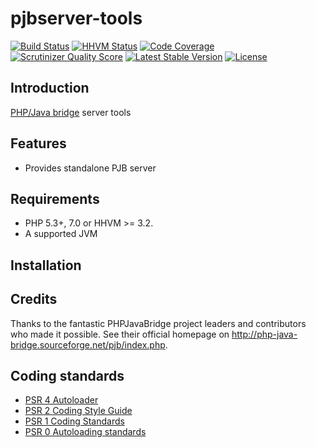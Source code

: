 # pjbserver-tools

[![Build Status](https://travis-ci.org/belgattitude/pjbserverver-tools.png?branch=master)](https://travis-ci.org/belgattitude/pjbserverver-tools)
[![HHVM Status](http://hhvm.h4cc.de/badge/belgattitude/pjbserverver-tools.png?style=flat)](http://hhvm.h4cc.de/package/belgattitude/pjbserverver-tools)
[![Code Coverage](https://scrutinizer-ci.com/g/belgattitude/pjbserverver-tools/badges/coverage.png?s=aaa552f6313a3a50145f0e87b252c84677c22aa9)](https://scrutinizer-ci.com/g/belgattitude/pjbserverver-tools/)
[![Scrutinizer Quality Score](https://scrutinizer-ci.com/g/belgattitude/pjbserverver-tools/badges/quality-score.png?s=6f3ab91f916bf642f248e82c29857f94cb50bb33)](https://scrutinizer-ci.com/g/belgattitude/pjbserverver-tools/)
[![Latest Stable Version](https://poser.pugx.org/belgattitude/pjbserverver-tools/v/stable.svg)](https://packagist.org/packages/belgattitude/pjbserverver-tools)
[![License](https://poser.pugx.org/belgattitude/pjbserverver-tools/license.png)](https://packagist.org/packages/belgattitude/pjbserverver-tools)


## Introduction

[PHP/Java bridge](http://php-java-bridge.sourceforge.net/pjb/) server tools 

## Features

- Provides standalone PJB server

## Requirements

- PHP 5.3+, 7.0 or HHVM >= 3.2.
- A supported JVM

## Installation


## Credits

Thanks to the fantastic PHPJavaBridge project leaders and contributors who made it possible. 
See their official homepage on http://php-java-bridge.sourceforge.net/pjb/index.php.

## Coding standards

* [PSR 4 Autoloader](https://github.com/php-fig/fig-standards/blob/master/accepted/PSR-4-autoloader.md)
* [PSR 2 Coding Style Guide](https://github.com/php-fig/fig-standards/blob/master/accepted/PSR-2-coding-style-guide.md)
* [PSR 1 Coding Standards](https://github.com/php-fig/fig-standards/blob/master/accepted/PSR-1-basic-coding-standard.md)
* [PSR 0 Autoloading standards](https://github.com/php-fig/fig-standards/blob/master/accepted/PSR-0.md)




